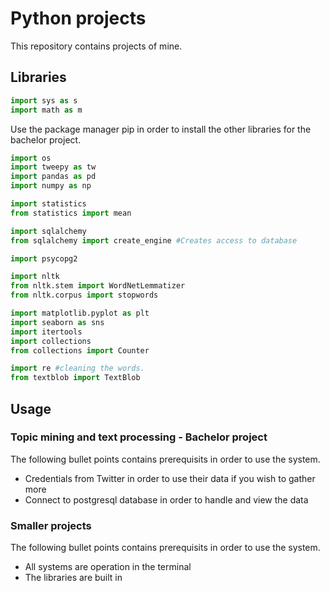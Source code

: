 # Python projects
This repository contains projects of mine. 

## Libraries 
```python
import sys as s
import math as m
```
Use the package manager pip in order to install the other libraries for the bachelor project. 
```python
import os
import tweepy as tw 
import pandas as pd 
import numpy as np 

import statistics 
from statistics import mean 

import sqlalchemy 
from sqlalchemy import create_engine #Creates access to database

import psycopg2 

import nltk
from nltk.stem import WordNetLemmatizer 
from nltk.corpus import stopwords

import matplotlib.pyplot as plt
import seaborn as sns 
import itertools 
import collections 
from collections import Counter

import re #cleaning the words. 
from textblob import TextBlob
```
## Usage 

### Topic mining and text processing - Bachelor project
The following bullet points contains prerequisits in order to use the system. 
* Credentials from Twitter in order to use their data if you wish to gather more 
* Connect to postgresql database in order to handle and view the data

### Smaller projects
The following bullet points contains prerequisits in order to use the system. 
* All systems are operation in the terminal
* The libraries are built in
